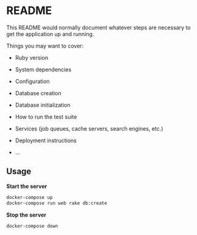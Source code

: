 # README

This README would normally document whatever steps are necessary to get the
application up and running.

Things you may want to cover:

* Ruby version

* System dependencies

* Configuration

* Database creation

* Database initialization

* How to run the test suite

* Services (job queues, cache servers, search engines, etc.)

* Deployment instructions

* ...

## Usage

**Start the server**  
```sh
docker-compose up
docker-compose run web rake db:create
```

**Stop the server**  
```sh
docker-compose down
```